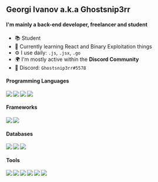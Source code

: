 ## Georgi Ivanov a.k.a Ghostsnip3rr

#### I'm mainly a back-end developer, freelancer and student

- 📚 Student
- 🐹 Currently learning React and Binary Exploitation things
- ⚙️ I use daily: `.js`, `.jsx`, `.go`
- 🌍 I'm mostly active within the **Discord Community**
- 🎫 Discord: `Ghostsnip3rr#5578`

#### Programming Languages
<img align="left" src="https://img.shields.io/static/v1?message=JavaScript&color=F7DF1E&labelColor=F7DF1E&logo=javascript&logoColor=000&label=" />
<img align="left" src="https://img.shields.io/static/v1?message=TypeScript&color=3178C6&labelColor=3178C6&logo=typescript&logoColor=FFF&label=" />
<img align="left" src="https://img.shields.io/static/v1?message=Go&color=00ADD8&labelColor=00ADD8&logo=go&logoColor=FFF&label=" />
<img align="left" src="https://img.shields.io/static/v1?message=Python&color=3776AB&labelColor=3776AB&logo=python&logoColor=FFF&label=" />⠀

#### Frameworks
<img align="left" src="https://img.shields.io/static/v1?message=React&color=61DAFB&labelColor=61DAFB&logo=react&logoColor=000&label=" />
<img align="left" src="https://img.shields.io/static/v1?message=Next.js&color=444444&labelColor=444444&logo=next.js&logoColor=FFF&label=" />⠀

#### Databases
<img align="left" src="https://img.shields.io/static/v1?message=PostgreSQL&color=336791&labelColor=336791&logo=postgresql&logoColor=FFF&label=" />
<img align="left" src="https://img.shields.io/static/v1?message=MySQL&color=4479A1&labelColor=4479A1&logo=mysql&logoColor=FFF&label=" />
<img align="left" src="https://img.shields.io/static/v1?message=MongoDB&color=47A248&labelColor=47A248&logo=mongodb&logoColor=FFF&label=" />⠀

#### Tools
<img align="left" src="https://img.shields.io/static/v1?message=Node.js&color=339933&labelColor=339933&logo=Node.js&logoColor=FFF&label=" />
<img align="left" src="https://img.shields.io/static/v1?message=NPM&color=CB3837&labelColor=CB3837&logo=NPM&logoColor=FFF&label=" />
<img align="left" src="https://img.shields.io/static/v1?message=Yarn%20pkg&color=2C8EBB&labelColor=2C8EBB&logo=yarn&logoColor=FFF&label=" />
<img align="left" src="https://img.shields.io/static/v1?message=WebRTC&color=333333&labelColor=333333&logo=webrtc&logoColor=FFF&label=" />
<img align="left" src="https://img.shields.io/static/v1?message=Azure&color=0089D6&labelColor=0089D6&logo=microsoft-azure&logoColor=FFF&label=" />
<img align="left" src="https://img.shields.io/static/v1?message=VS%20Code&color=007ACC&labelColor=007ACC&logo=visual-studio-code&logoColor=FFF&label=" />⠀
